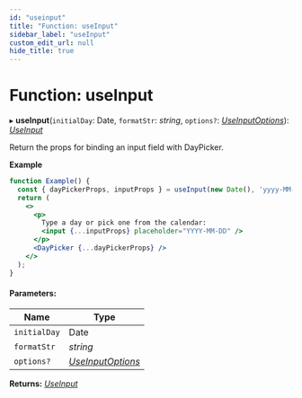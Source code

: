 ```yaml
---
id: "useinput"
title: "Function: useInput"
sidebar_label: "useInput"
custom_edit_url: null
hide_title: true
---
```


# Function: useInput

▸ **useInput**(`initialDay`: Date, `formatStr`: *string*, `options?`: [*UseInputOptions*](../types/useinputoptions.md)): [*UseInput*](../types/useinput.md)

Return the props for binding an input field with DayPicker.

**Example**

```jsx showOutput open=no
function Example() {
  const { dayPickerProps, inputProps } = useInput(new Date(), 'yyyy-MM-dd');
  return (
    <>
      <p>
        Type a day or pick one from the calendar:
        <input {...inputProps} placeholder="YYYY-MM-DD" />
      </p>
      <DayPicker {...dayPickerProps} />
    </>
  );
}
```

#### Parameters:

Name | Type |
------ | ------ |
`initialDay` | Date |
`formatStr` | *string* |
`options?` | [*UseInputOptions*](../types/useinputoptions.md) |

**Returns:** [*UseInput*](../types/useinput.md)
